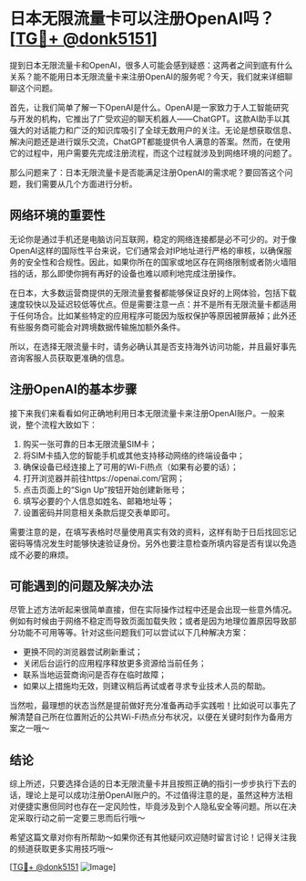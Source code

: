 # 日本无限流量卡可以注册OpenAI吗？[[TG💪+ @donk5151](https://t.me/s/donk5151)]

提到日本无限流量卡和OpenAI，很多人可能会感到疑惑：这两者之间到底有什么关系？能不能用日本无限流量卡来注册OpenAI的服务呢？今天，我们就来详细聊聊这个问题。

首先，让我们简单了解一下OpenAI是什么。OpenAI是一家致力于人工智能研究与开发的机构，它推出了广受欢迎的聊天机器人——ChatGPT。这款AI助手以其强大的对话能力和广泛的知识库吸引了全球无数用户的关注。无论是想获取信息、解决问题还是进行娱乐交流，ChatGPT都能提供令人满意的答案。然而，在使用它的过程中，用户需要先完成注册流程，而这个过程就涉及到网络环境的问题了。

那么问题来了：日本无限流量卡是否能满足注册OpenAI的需求呢？要回答这个问题，我们需要从几个方面进行分析。

## 网络环境的重要性

无论你是通过手机还是电脑访问互联网，稳定的网络连接都是必不可少的。对于像OpenAI这样的国际性平台来说，它们通常会对IP地址进行严格的审核，以确保服务的安全性和合规性。因此，如果你所在的国家或地区存在网络限制或者防火墙阻挡的话，那么即使你拥有再好的设备也难以顺利地完成注册操作。

在日本，大多数运营商提供的无限流量套餐都能够保证良好的上网体验，包括下载速度较快以及延迟较低等优点。但是需要注意一点：并不是所有无限流量卡都适用于任何场合。比如某些特定的应用程序可能因为版权保护等原因被屏蔽掉；此外还有些服务商可能会对跨境数据传输施加额外条件。

所以，在选择无限流量卡时，请务必确认其是否支持海外访问功能，并且最好事先咨询客服人员获取更准确的信息。

## 注册OpenAI的基本步骤

接下来我们来看看如何正确地利用日本无限流量卡来注册OpenAI账户。一般来说，整个流程大致如下：

1. 购买一张可靠的日本无限流量SIM卡；
2. 将SIM卡插入您的智能手机或其他支持移动网络的终端设备中；
3. 确保设备已经连接上了可用的Wi-Fi热点（如果有必要的话）；
4. 打开浏览器并前往https://openai.com/官网；
5. 点击页面上的“Sign Up”按钮开始创建新账号；
6. 填写必要的个人信息如姓名、邮箱地址等；
7. 设置密码并同意相关条款后提交表单即可。

需要注意的是，在填写表格时尽量使用真实有效的资料，这样有助于日后找回忘记密码等情况发生时能够快速验证身份。另外也要注意检查所填内容是否有误以免造成不必要的麻烦。

## 可能遇到的问题及解决办法

尽管上述方法听起来很简单直接，但在实际操作过程中还是会出现一些意外情况。例如有时候由于网络不稳定而导致页面加载失败；或者是因为地理位置原因导致部分功能不可用等等。针对这些问题我们可以尝试以下几种解决方案：

- 更换不同的浏览器尝试刷新重试；
- 关闭后台运行的应用程序释放更多资源给当前任务；
- 联系当地运营商询问是否存在临时故障；
- 如果以上措施均无效，则建议稍后再试或者寻求专业技术人员的帮助。

当然啦，最理想的状态当然是提前做好充分准备再动手实践啦！比如说可以事先了解清楚自己所在位置附近的公共Wi-Fi热点分布状况，以便在关键时刻作为备用方案之一哦～

## 结论

综上所述，只要选择合适的日本无限流量卡并且按照正确的指引一步步执行下去的话，理论上是可以成功注册OpenAI账户的。不过值得注意的是，虽然这种方法相对便捷实惠但同时也存在一定风险性，毕竟涉及到个人隐私安全等问题。所以在决定采取行动之前一定要三思而后行哦～

希望这篇文章对你有所帮助～如果你还有其他疑问欢迎随时留言讨论！记得关注我的频道获取更多实用技巧哦～

[[TG💪+ @donk5151](https://t.me/s/donk5151) ![Image](https://i.postimg.cc/rwNCRYN7/Snipaste-2025-04-30-17-27-05.png)]